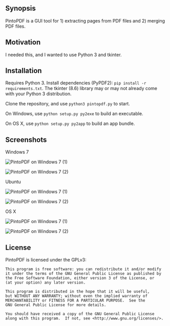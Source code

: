 ## Synopsis

PintoPDF is a GUI tool for 1) extracting pages from PDF files and 2) merging PDF files.

## Motivation

I needed this, and I wanted to use Python 3 and tkinter.

## Installation

Requires Python 3.
Install dependencies (PyPDF2): `pip install -r requirements.txt`.
The tkinter (8.6) library may or may not already come with your Python 3 distribution.

Clone the repository, and use `python3 pintopdf.py` to start.

On Windows, use `python setup.py py2exe` to build an executable.

On OS X, use `python setup.py py2app` to build an app bundle.

## Screenshots

Windows 7

![PintoPDF on Windows 7 (1)](http://www.armontoubman.com/pintopdf/pintopdf_windows7_1.png)

![PintoPDF on Windows 7 (2)](http://www.armontoubman.com/pintopdf/pintopdf_windows7_2.png)

Ubuntu

![PintoPDF on Windows 7 (1)](http://www.armontoubman.com/pintopdf/pintopdf_ubuntu_1.png)

![PintoPDF on Windows 7 (2)](http://www.armontoubman.com/pintopdf/pintopdf_ubuntu_2.png)

OS X

![PintoPDF on Windows 7 (1)](http://www.armontoubman.com/pintopdf/pintopdf_osx_1.png)

![PintoPDF on Windows 7 (2)](http://www.armontoubman.com/pintopdf/pintopdf_osx_2.png)

## License

PintoPDF is licensed under the GPLv3:

    This program is free software: you can redistribute it and/or modify
    it under the terms of the GNU General Public License as published by
    the Free Software Foundation, either version 3 of the License, or
    (at your option) any later version.

    This program is distributed in the hope that it will be useful,
    but WITHOUT ANY WARRANTY; without even the implied warranty of
    MERCHANTABILITY or FITNESS FOR A PARTICULAR PURPOSE.  See the
    GNU General Public License for more details.

    You should have received a copy of the GNU General Public License
    along with this program.  If not, see <http://www.gnu.org/licenses/>.

